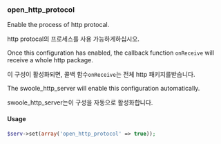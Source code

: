 ### open_http_protocol

Enable the process of http protocal.

http protocal의 프로세스를 사용 가능하게하십시오.

Once this configuration has enabled, the callback function `onReceive` will receive a whole http package.

이 구성이 활성화되면, 콜백 함수`onReceive`는 전체 http 패키지를받습니다.

The swoole_http_server will enable this configuration automatically.

swoole_http_server는이 구성을 자동으로 활성화합니다.

#### Usage

```php
$serv->set(array('open_http_protocol' => true));
```
